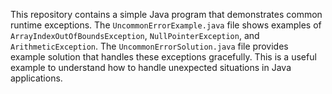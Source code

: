 This repository contains a simple Java program that demonstrates common runtime exceptions.  The `UncommonErrorExample.java` file shows examples of `ArrayIndexOutOfBoundsException`, `NullPointerException`, and `ArithmeticException`.  The `UncommonErrorSolution.java` file provides example solution that handles these exceptions gracefully.  This is a useful example to understand how to handle unexpected situations in Java applications.